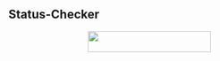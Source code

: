 ## Status-Checker

<p align="center"><a href="https://dashboard.heroku.com/new?template=https://github.com/LostVenom/Status-Checker"> <img src="https://img.shields.io/badge/Deploy%20On%20Heroku-black?style=for-the-badge&logo=heroku" width="220" height="38.45"/></a></p>
